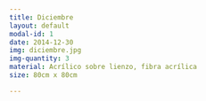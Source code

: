 ```yaml
---
title: Diciembre
layout: default
modal-id: 1
date: 2014-12-30
img: diciembre.jpg
img-quantity: 3
material: Acrílico sobre lienzo, fibra acrílica
size: 80cm x 80cm

---
```

